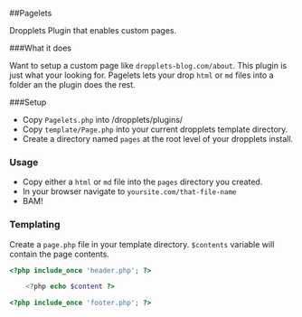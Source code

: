 ##Pagelets

Dropplets Plugin that enables custom pages.

###What it does

Want to setup a custom page like `dropplets-blog.com/about`. This plugin is just what your looking for. Pagelets lets your drop `html` or `md` files into a folder an the plugin does the rest.

###Setup

- Copy `Pagelets.php` into /dropplets/plugins/
- Copy `template/Page.php` into your current dropplets template directory.
- Create a directory named `pages` at the root level of your dropplets install.

### Usage
- Copy either a `html` or `md` file into the `pages` directory you created.
- In your browser navigate to `yoursite.com/that-file-name`
- BAM!

### Templating
Create a `page.php` file in your template directory. `$contents` variable will contain the page contents.
```php
<?php include_once 'header.php'; ?>

    <?php echo $content ?>

<?php include_once 'footer.php'; ?>

```